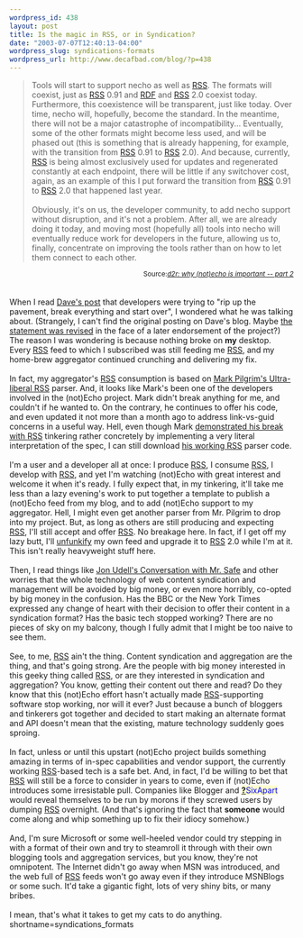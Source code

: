 ```yaml
--- 
wordpress_id: 438
layout: post
title: Is the magic in RSS, or in Syndication?
date: "2003-07-07T12:40:13-04:00"
wordpress_slug: syndications-formats
wordpress_url: http://www.decafbad.com/blog/?p=438
---
```

<blockquote cite="http://www.dynamicobjects.com/d2r/archives/002156.html">
Tools will start to support necho as well as <a href="http://www.decafbad.com/twiki/bin/view/Main/RSS">RSS</a>. The formats will
coexist, just as <a href="http://www.decafbad.com/twiki/bin/view/Main/RSS">RSS</a> 0.91 and <a href="http://www.decafbad.com/twiki/bin/view/Main/RDF">RDF</a> and <a href="http://www.decafbad.com/twiki/bin/view/Main/RSS">RSS</a> 2.0 coexist
today. Furthermore, this coexistence will be transparent, just like
today. Over time, necho will, hopefully, become the standard. In the
meantime, there will not be a major catastrophe of incompatibility...
Eventually, some of the other formats might become less used, and will
be phased out (this is something that is already happening, for
example, with the transition from <a href="http://www.decafbad.com/twiki/bin/view/Main/RSS">RSS</a> 0.91 to <a href="http://www.decafbad.com/twiki/bin/view/Main/RSS">RSS</a> 2.0). And because,
currently, <a href="http://www.decafbad.com/twiki/bin/view/Main/RSS">RSS</a> is being almost exclusively used for updates and
regenerated constantly at each endpoint, there will be little if any
switchover cost, again, as an example of this I put forward the
transition from <a href="http://www.decafbad.com/twiki/bin/view/Main/RSS">RSS</a> 0.91 to <a href="http://www.decafbad.com/twiki/bin/view/Main/RSS">RSS</a> 2.0 that happened last year.
<br /><br />
Obviously, it's on us, the developer community, to add necho support
without disruption, and it's not a problem. After all, we are already
doing it today, and moving most (hopefully all) tools into necho will
eventually reduce work for developers in the future, allowing us to,
finally, concentrate on improving the tools rather than on how to let
them connect to each other.
</blockquote>
<div class="credit" align="right"><small>Source:<cite><a href="http://www.dynamicobjects.com/d2r/archives/002156.html">d2r: why (not)echo is important -- part 2</a></cite></small></div>
<br /><br />
When I read
<a href="http://www.jarretthousenorth.com/2003/06/26.html#a2338" target="_top">Dave's post</a>
that developers were trying to "rip up the pavement, break
everything and start over", I wondered what he was talking about.
(Strangely, I can't find the original posting on Dave's blog.  Maybe
<a href="http://www.jarretthousenorth.com/2003/06/26.html#a2342" target="_top">the statement was revised</a>
in the face of a later endorsement of the
project?)  The reason I was wondering is because nothing broke
on <strong>my</strong> desktop.  Every <a href="http://www.decafbad.com/twiki/bin/view/Main/RSS">RSS</a> feed to which I subscribed was still feeding
me <a href="http://www.decafbad.com/twiki/bin/view/Main/RSS">RSS</a>, and my home-brew aggregator continued crunching and delivering
my fix.
<br /><br />
In fact, my aggregator's <a href="http://www.decafbad.com/twiki/bin/view/Main/RSS">RSS</a> consumption is based on
<a href="http://diveintomark.org/archives/2002/08/13/ultraliberal_rss_parser.html" target="_top">Mark Pilgrim's Ultra-liberal <a href="http://www.decafbad.com/twiki/bin/view/Main/RSS">RSS</a> parser</a>.
And, it looks like Mark's been one
of the developers involved in the (not)Echo project.  Mark didn't
break anything for me, and couldn't if he wanted to.  On the contrary,
he continues to offer his code, and even updated it not more than a
month ago to address link-vs-guid concerns in a useful way.  Hell, even
though Mark <a href="http://diveintomark.org/archives/2003/07/01/leave_rss_alone.html" target="_top">demonstrated his break with <a href="http://www.decafbad.com/twiki/bin/view/Main/RSS">RSS</a> tinkering</a> rather concretely
by implementing a very literal interpretation of the spec, I can still
download
<a href="http://diveintomark.org/projects/misc/rssparser.py.txt" target="_top">his working <a href="http://www.decafbad.com/twiki/bin/view/Main/RSS">RSS</a> parser code</a>.
<br /><br />
I'm a user and a developer all at once: I produce <a href="http://www.decafbad.com/twiki/bin/view/Main/RSS">RSS</a>, I consume <a href="http://www.decafbad.com/twiki/bin/view/Main/RSS">RSS</a>,
I develop with <a href="http://www.decafbad.com/twiki/bin/view/Main/RSS">RSS</a>, and yet I'm watching (not)Echo with great interest
and welcome it when it's ready.  I fully expect that, in my tinkering,
it'll take me less than a lazy evening's work to put together a
template to publish a (not)Echo feed from my blog, and to add
(not)Echo support to my aggregator.  Hell, I might even get another
parser from Mr. Pilgrim to drop into my project.  But, as long as
others are still producing and expecting <a href="http://www.decafbad.com/twiki/bin/view/Main/RSS">RSS</a>, I'll still accept and
offer <a href="http://www.decafbad.com/twiki/bin/view/Main/RSS">RSS</a>.  No breakage here.  In fact, if I get off my lazy butt,
I'll <a href="http://backend.userland.com/davesRss2PoliticalFaq#questionWhatDoesFunkyMeanInTheContextOfRss20" target="_top">unfunkify</a>
my own feed and upgrade it to <a href="http://www.decafbad.com/twiki/bin/view/Main/RSS">RSS</a> 2.0 while I'm at it.
This isn't really heavyweight stuff here.
<br /><br />
Then, I read things like
<a href="http://weblog.infoworld.com/udell/2003/06/27.html" target="_top">Jon Udell's Conversation with Mr. Safe</a>
and other worries that the whole technology of web content syndication
and management will be avoided by big money, or even more horribly,
co-opted by big money in the confusion.  Has the BBC or the New York Times
expressed any change of heart with their decision to offer their content
in a syndication format?  Has the basic tech stopped working?  There are no
pieces of sky on my balcony, though I fully admit that I might be too
naive to see them.
<br /><br />
See, to me, <a href="http://www.decafbad.com/twiki/bin/view/Main/RSS">RSS</a> ain't the thing.  Content syndication and aggregation
are the thing, and that's going strong.  Are the people with big money
interested in this geeky thing called <a href="http://www.decafbad.com/twiki/bin/view/Main/RSS">RSS</a>, or are they interested in
syndication and aggregation?  You know, getting their content out
there and read?  Do they know that this (not)Echo effort hasn't
actually made <a href="http://www.decafbad.com/twiki/bin/view/Main/RSS">RSS</a>-supporting software stop working, nor will it ever?
Just because a bunch of bloggers and tinkerers got together and decided
to start making an alternate format and API doesn't mean that the
existing, mature technology suddenly goes sproing.
<br /><br />
In fact, unless or until this upstart (not)Echo project builds
something amazing in terms of in-spec capabilities and vendor support,
the currently working <a href="http://www.decafbad.com/twiki/bin/view/Main/RSS">RSS</a>-based tech is a safe bet.  And, in fact, I'd
be willing to bet that <a href="http://www.decafbad.com/twiki/bin/view/Main/RSS">RSS</a> will still be a force to consider in years
to come, even if (not)Echo introduces some irresistable pull.
Companies like Blogger and <span style='background : #FFFFCE;'><a href="http://www.decafbad.com/twiki/bin/edit/Main/SixApart?topicparent=Main.FilterData"><b>?</b></a><font color="#0000FF">SixApart</font></span> would reveal themselves to be run
by morons if they screwed users by dumping <a href="http://www.decafbad.com/twiki/bin/view/Main/RSS">RSS</a> overnight.  (And that's
ignoring the fact that <strong>someone</strong> would come along and whip something
up to fix their idiocy somehow.)
<br /><br />
And, I'm sure Microsoft or some well-heeled vendor could try stepping
in with a format of their own and try to steamroll it through with
their own blogging tools and aggregation services, but you know,
they're not omnipotent.  The Internet didn't go away when MSN was
introduced, and the web full of <a href="http://www.decafbad.com/twiki/bin/view/Main/RSS">RSS</a> feeds won't go away even if they
introduce MSNBlogs or some such.  It'd take a gigantic fight, lots of
very shiny bits, or many bribes.
<br /><br />
I mean, that's what it takes to get my cats to do anything.
<!--more-->
shortname=syndications_formats
